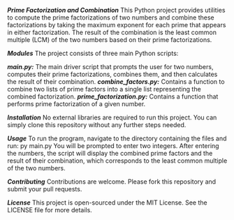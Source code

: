 ***Prime Factorization and Combination***
This Python project provides utilities to compute the prime factorizations of two numbers and combine these factorizations by taking the maximum exponent for each prime that appears in either factorization. The result of the combination is the least common multiple (LCM) of the two numbers based on their prime factorizations.

***Modules***
The project consists of three main Python scripts:

***main.py:*** The main driver script that prompts the user for two numbers, computes their prime factorizations, combines them, and then calculates the result of their combination.
***combine_factors.py:*** Contains a function to combine two lists of prime factors into a single list representing the combined factorization.
***prime_factorization.py:*** Contains a function that performs prime factorization of a given number.

***Installation***
No external libraries are required to run this project. You can simply clone this repository without any further steps needed.

***Usage***
To run the program, navigate to the directory containing the files and run:
py main.py
You will be prompted to enter two integers. After entering the numbers, the script will display the combined prime factors and the result of their combination, which corresponds to the least common multiple of the two numbers.

***Contributing***
Contributions are welcome. Please fork this repository and submit your pull requests.

***License***
This project is open-sourced under the MIT License. See the LICENSE file for more details.
